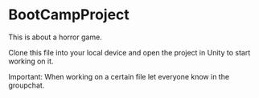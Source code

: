 # BootCampProject

This is about a horror game.
 
Clone this file into your local device and open the project in Unity to start working on it.

Important: When working on a certain file let everyone know in the groupchat.
